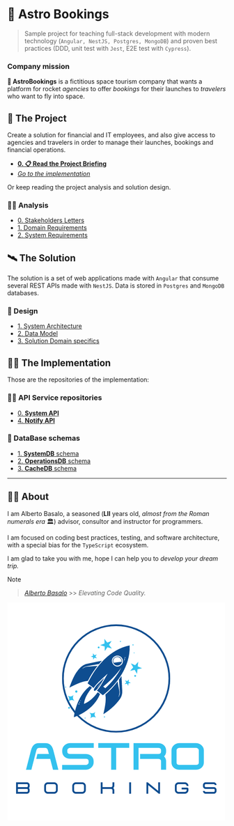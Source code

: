 # 🚀 Astro Bookings

> Sample project for teaching full-stack development with modern technology (`Angular, NestJS, Postgres, MongoDB`) and proven best practices (DDD, unit test with `Jest`, E2E test with `Cypress`).

### Company mission

**🚀 AstroBookings** is a fictitious space tourism company that wants a platform for rocket _agencies_ to offer _bookings_ for their launches to _travelers_ who want to fly into space.

## 📡 The Project

Create a solution for financial and IT employees, and also give access to agencies and travelers in order to manage their launches, bookings and financial operations.

- [**0. 📋 Read the Project Briefing**](./0-project.briefing.md)
- [_Go to the implementation_](#-the-implementation)

Or keep reading the project analysis and solution design.

### 🧑‍🔬 Analysis

- [0. Stakeholders Letters](./0-requirements/0-stakeholders.letters.md)
- [1. Domain Requirements](./1-analysis/1-domain.requirements.md)
- [2. System Requirements](./1-analysis/2-system.requirements.md)

## 🛰️ The Solution

The solution is a set of web applications made with `Angular` that consume several REST APIs made with `NestJS`. Data is stored in `Postgres` and `MongoDB` databases.

### 📝 Design

- [1. System Architecture](./2-design/2-system.architecture.md)
- [2. Data Model](./2-design/3-model.erd.md)
- [3. Solution Domain specifics](./2-design/4-solution.domain.md)

## 🧑‍💻 The Implementation

Those are the repositories of the implementation:

### 🧑‍💼 API Service repositories

- [0. **System API**](https://github.com/AstroBookings/system_api)
- [4. **Notify API**](https://github.com/AstroBookings/notify_api)

### 📇 DataBase schemas

- [1. **SystemDB** schema](./3-implementation/5_0-system.schema.md)
- [2. **OperationsDB** schema](./3-implementation/5_1-operations.schema.md)
- [3. **CacheDB** schema](./3-implementation/5_2-cache.schema.md)

---

## 👨‍🚀 About

I am Alberto Basalo, a seasoned (**LII** years old, _almost from the Roman numerals era_ 🏛️) advisor, consultor and instructor for programmers.

I am focused on coding best practices, testing, and software architecture, with a special bias for the `TypeScript` ecosystem.

I am glad to take you with me, hope I can help you to _develop your dream trip._

> [!NOTE]
>
> > _[Alberto Basalo](https://github.com/albertobasalo)_ >> _Elevating Code Quality._

[![Astro Bookings](./AstroBookings.png)](https://github.com/astrobookings)
